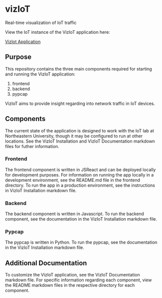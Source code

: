 # vizIoT
Real-time visualization of IoT traffic

View the IoT instance of the VizIoT application here:

[VizIot Application](http://129.10.231.56/#/overview)

## Purpose

This repository contains the three main components required for starting and running the VizIoT application:
 
1. frontend
2. backend
3. pypcap

VizIoT aims to provide insight regarding into network traffic in IoT devices. 

## Components

The current state of the application is designed to work with the IoT lab at Northeastern University, though it may be configured to run at other locations. See the VizIoT Installation and VizIoT Documentation markdown files for futher information.

### Frontend

The frontend component is written in JSReact and can be deployed locally for development purposes. For information on running the app locally in a development environment, see the README.md file in the frontend directory. To run the app in a production environment, see the instructions in VizIoT Installation markdown file.

### Backend

The backend component is written in Javascript. To run the backend component, see the documentation in the VizIoT Installation markdown file.

### Pypcap

The pypcap is written in Python. To run the pypcap, see the documentation in the VizIoT Installation markdown file.

## Additional Documentation

To customize the VizIoT application, see the VizIoT Documentation markdown file. For specific information regarding each component, view the README markdown files in the respective directory for each component.